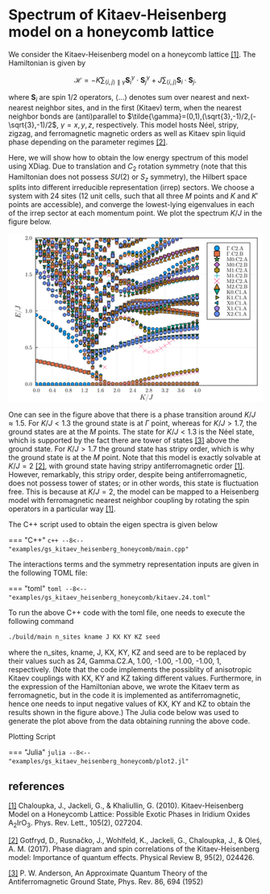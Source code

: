 # Spectrum of Kitaev-Heisenberg model on a honeycomb lattice

We consider the Kitaev-Heisenberg model on a honeycomb lattice [[1]](#1). The Hamiltonian is given by

$$
\mathcal{H} = -K\sum_{\langle i,j\rangle \parallel \tilde{\gamma}} \boldsymbol{S}_i^\gamma \cdot \boldsymbol{S}_j^\gamma+J\sum_{\langle i,j\rangle} \boldsymbol{S}_i \cdot \boldsymbol{S}_j.
$$

where $\boldsymbol{S}_i$ are spin $1/2$ operators, $\langle \dots \rangle$ denotes sum over nearest and next-nearest neighbor sites, and in the first (Kitaev) term, when the nearest neighbor bonds are (anti)parallel to $\tilde{\gamma}=(0,1),(\sqrt{3},-1)/2,(-\sqrt{3},-1)/2$, $\gamma=x,y,z$, respectively. This model hosts Néel, stripy, zigzag, and ferromagnetic magnetic orders as well as Kitaev spin liquid phase depending on the parameter regimes [[2]](#2). 

Here, we will show how to obtain the low energy spectrum of this model using XDiag. Due to translation and $C_2$ rotation symmetry (note that this Hamiltonian does not possess $SU(2)$ or $S_z$ symmetry), the Hilbert space splits into different irreducible representation (irrep) sectors. We choose a system with $24$ sites ($12$ unit cells, such that all three $M$ points and $K$ and $K'$ points are accessible), and converge the lowest-lying eigenvalues in each of the irrep sector at each momentum point. We plot the spectrum $K/J$ in the figure below.

![Image Title](../img/outfile.kitaev.24.seed.1-n.png)

One can see in the figure above that there is a phase transition around $K/J\approx1.5$. For $K/J< 1.3$ the ground state is at $\Gamma$ point, whereas for $K/J> 1.7$, the ground states are at the $M$ points. The state for $K/J< 1.3$ is the Néel state, which is supported by the fact there are tower of states [[3]](#3) above the ground state. For $K/J>1.7$ the ground state has stripy order, which is why the ground state is at the $M$ point. Note that this model is exactly solvable at $K/J=2$ [[2]](#2), with ground state having stripy antiferromagnetic order [[1]](#1). However, remarkably, this stripy order, despite being antiferromagnetic, does not possess tower of states; or in other words, this state is fluctuation free. This is because at $K/J=2$, the model can be mapped to a Heisenberg model with ferromagnetic nearest neighbor coupling by rotating the spin operators in a particular way [[1]](#1).

The C++ script used to obtain the eigen spectra is given below

=== "C++"
	```c++
	--8<-- "examples/gs_kitaev_heisenberg_honeycomb/main.cpp"
	```

The interactions terms and the symmetry representation inputs are given in the following TOML file:

=== "toml"
	```toml
	--8<-- "examples/gs_kitaev_heisenberg_honeycomb/kitaev.24.toml"
	```

To run the above C++ code with the toml file, one needs to execute the following command 

``` bash
./build/main n_sites kname J KX KY KZ seed
```
where the n_sites, kname, J, KX, KY, KZ and seed are to be replaced by their values such as 24, Gamma.C2.A, 1.00, -1.00, -1.00, -1.00, 1, respectively. (Note that the code implements the possiblity of anisotropic Kitaev couplings with KX, KY and KZ taking different values. Furthermore, in the expression of the Hamiltonian above, we wrote the Kitaev term as ferromagnetic, but in the code it is implemented as antiferromagnetic, hence one needs to input negative values of KX, KY and KZ to obtain the results shown in the figure above.) The Julia code below was used to generate the plot above from the data obtaining running the above code.
	
Plotting Script

=== "Julia"
	```julia
	--8<-- "examples/gs_kitaev_heisenberg_honeycomb/plot2.jl"
	```



## references
<a id="1" href="https://journals.aps.org/prl/abstract/10.1103/PhysRevLett.105.027204">[1]</a>
Chaloupka, J., Jackeli, G., & Khaliullin, G. (2010). Kitaev-Heisenberg Model on a Honeycomb Lattice: Possible Exotic Phases in Iridium Oxides $\text{A}_2\text{IrO}_3$. Phys. Rev. Lett., 105(2), 027204.

<a id="2" href="https://journals.aps.org/prb/abstract/10.1103/PhysRevB.95.024426">[2]</a>
Gotfryd, D., Rusnačko, J., Wohlfeld, K., Jackeli, G., Chaloupka, J., & Oleś, A. M. (2017). Phase diagram and spin correlations of the Kitaev-Heisenberg model: Importance of quantum effects. Physical Review B, 95(2), 024426.

<a id="3" href="https://journals.aps.org/pr/abstract/10.1103/PhysRev.86.694">[3]</a>
P. W. Anderson, An Approximate Quantum Theory of the Antiferromagnetic Ground State, Phys. Rev. 86, 694 (1952)